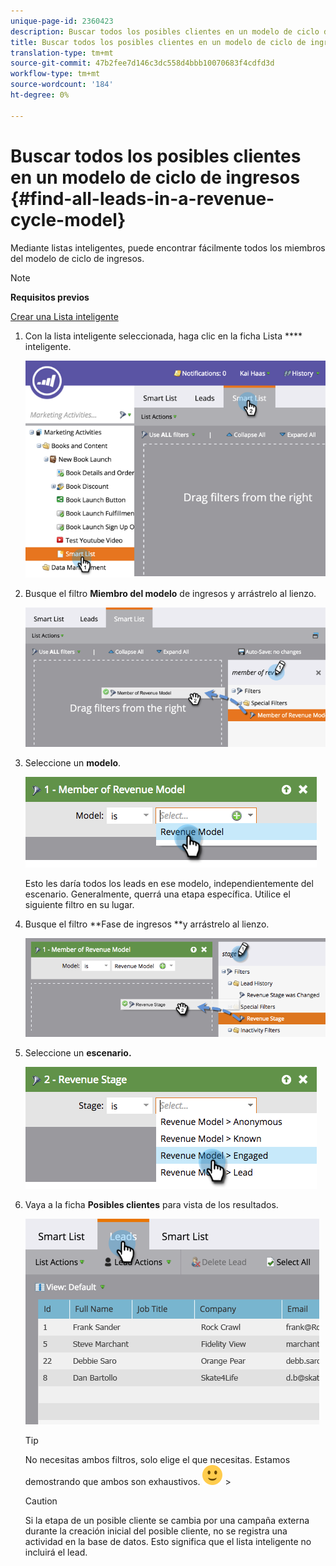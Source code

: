 ```yaml
---
unique-page-id: 2360423
description: Buscar todos los posibles clientes en un modelo de ciclo de ingresos - Documentos de marketing - Documentación del producto
title: Buscar todos los posibles clientes en un modelo de ciclo de ingresos
translation-type: tm+mt
source-git-commit: 47b2fee7d146c3dc558d4bbb10070683f4cdfd3d
workflow-type: tm+mt
source-wordcount: '184'
ht-degree: 0%

---
```



# Buscar todos los posibles clientes en un modelo de ciclo de ingresos {#find-all-leads-in-a-revenue-cycle-model}

Mediante listas inteligentes, puede encontrar fácilmente todos los miembros del modelo de ciclo de ingresos.

>[!NOTE]
>
>**Requisitos previos**
>
>[Crear una Lista inteligente](../../../../product-docs/core-marketo-concepts/smart-lists-and-static-lists/creating-a-smart-list/create-a-smart-list.md)

1. Con la lista inteligente seleccionada, haga clic en la ficha Lista **** inteligente.

   ![](assets/image2015-4-29-14-3a6-3a36.png)

1. Busque el filtro **Miembro del modelo** de ingresos y arrástrelo al lienzo.

   ![](assets/image2015-4-29-14-3a12-3a33.png)

1. Seleccione un **modelo**.

   ![](assets/image2015-5-13-18-3a2-3a23.png)

   Esto les daría todos los leads en ese modelo, independientemente del escenario. Generalmente, querrá una etapa específica. Utilice el siguiente filtro en su lugar.

1. Busque el filtro **Fase de ingresos **y arrástrelo al lienzo.

   ![](assets/image2015-5-13-17-3a27-3a0.png)

1. Seleccione un **escenario.**

   ![](assets/image2015-5-13-17-3a31-3a9.png)

1. Vaya a la ficha **Posibles clientes** para vista de los resultados.

   ![](assets/2.png)

   >[!TIP]
   >
   >No necesitas ambos filtros, solo elige el que necesitas. Estamos demostrando que ambos son exhaustivos. ![(sonrisa)](assets/smile.svg) >

   >[!CAUTION]
   >
   >Si la etapa de un posible cliente se cambia por una campaña externa durante la creación inicial del posible cliente, no se registra una actividad en la base de datos. Esto significa que el lista inteligente no incluirá el lead.

